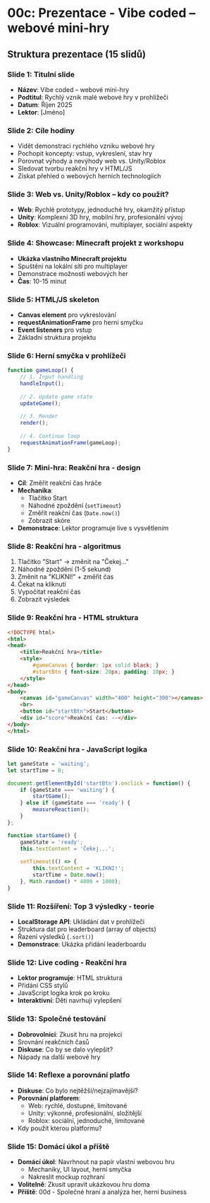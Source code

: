 # 00c: Prezentace - Vibe coded – webové mini-hry

## Struktura prezentace (15 slidů)

### Slide 1: Titulní slide
- **Název**: Vibe coded – webové mini-hry
- **Podtitul**: Rychlý vznik malé webové hry v prohlížeči
- **Datum**: Říjen 2025
- **Lektor**: [Jméno]

### Slide 2: Cíle hodiny
- Vidět demonstraci rychlého vzniku webové hry
- Pochopit koncepty: vstup, vykreslení, stav hry
- Porovnat výhody a nevýhody web vs. Unity/Roblox
- Sledovat tvorbu reakční hry v HTML/JS
- Získat přehled o webových herních technologiích

### Slide 3: Web vs. Unity/Roblox – kdy co použít?
- **Web**: Rychlé prototypy, jednoduché hry, okamžitý přístup
- **Unity**: Komplexní 3D hry, mobilní hry, profesionální vývoj
- **Roblox**: Vizuální programování, multiplayer, sociální aspekty

### Slide 4: Showcase: Minecraft projekt z workshopu
- **Ukázka vlastního Minecraft projektu**
- Spuštění na lokální síti pro multiplayer
- Demonstrace možností webových her
- **Čas**: 10-15 minut

### Slide 5: HTML/JS skeleton
- **Canvas element** pro vykreslování
- **requestAnimationFrame** pro herní smyčku
- **Event listeners** pro vstup
- Základní struktura projektu

### Slide 6: Herní smyčka v prohlížeči
```javascript
function gameLoop() {
    // 1. Input handling
    handleInput();
    
    // 2. Update game state
    updateGame();
    
    // 3. Render
    render();
    
    // 4. Continue loop
    requestAnimationFrame(gameLoop);
}
```

### Slide 7: Mini-hra: Reakční hra - design
- **Cíl**: Změřit reakční čas hráče
- **Mechanika**:
  - Tlačítko Start
  - Náhodné zpoždění (`setTimeout`)
  - Změřit reakční čas (`Date.now()`)
  - Zobrazit skóre
- **Demonstrace**: Lektor programuje live s vysvětlením

### Slide 8: Reakční hra - algoritmus
1. Tlačítko "Start" → změnit na "Čekej..."
2. Náhodné zpoždění (1-5 sekund)
3. Změnit na "KLIKNI!" + změřit čas
4. Čekat na kliknutí
5. Vypočítat reakční čas
6. Zobrazit výsledek

### Slide 9: Reakční hra - HTML struktura
```html
<!DOCTYPE html>
<html>
<head>
    <title>Reakční hra</title>
    <style>
        #gameCanvas { border: 1px solid black; }
        #startBtn { font-size: 20px; padding: 10px; }
    </style>
</head>
<body>
    <canvas id="gameCanvas" width="400" height="300"></canvas>
    <br>
    <button id="startBtn">Start</button>
    <div id="score">Reakční čas: --</div>
</body>
</html>
```

### Slide 10: Reakční hra - JavaScript logika
```javascript
let gameState = 'waiting';
let startTime = 0;

document.getElementById('startBtn').onclick = function() {
    if (gameState === 'waiting') {
        startGame();
    } else if (gameState === 'ready') {
        measureReaction();
    }
};

function startGame() {
    gameState = 'ready';
    this.textContent = 'Čekej...';
    
    setTimeout(() => {
        this.textContent = 'KLIKNI!';
        startTime = Date.now();
    }, Math.random() * 4000 + 1000);
}
```

### Slide 11: Rozšíření: Top 3 výsledky - teorie
- **LocalStorage API**: Ukládání dat v prohlížeči
- Struktura dat pro leaderboard (array of objects)
- Řazení výsledků (`.sort()`)
- **Demonstrace**: Ukázka přidání leaderboardu

### Slide 12: Live coding - Reakční hra
- **Lektor programuje**: HTML struktura
- Přidání CSS stylů
- JavaScript logika krok po kroku
- **Interaktivní**: Děti navrhují vylepšení

### Slide 13: Společné testování
- **Dobrovolníci**: Zkusit hru na projekci
- Srovnání reakčních časů
- **Diskuse**: Co by se dalo vylepšit?
- Nápady na další webové hry

### Slide 14: Reflexe a porovnání platfo
- **Diskuse**: Co bylo nejtěžší/nejzajímavější?
- **Porovnání platforem**:
  - Web: rychlé, dostupné, limitované
  - Unity: výkonné, profesionální, složitější
  - Roblox: sociální, jednoduché, limitované
- Kdy použít kterou platformu?

### Slide 15: Domácí úkol a příště
- **Domácí úkol**: Navrhnout na papír vlastní webovou hru
  - Mechaniky, UI layout, herní smyčka
  - Nakreslit mockup rozhraní
- **Volitelně**: Zkusit upravit ukázkovou hru doma
- **Příště**: 00d - Společné hraní a analýza her, herní business
